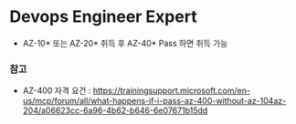 # Devops Engineer Expert
- AZ-10* 또는 AZ-20* 취득 후 AZ-40* Pass 하면 취득 가능

### 참고
- AZ-400 자격 요건 : https://trainingsupport.microsoft.com/en-us/mcp/forum/all/what-happens-if-i-pass-az-400-without-az-104az-204/a06623cc-6a96-4b62-b646-6e07671b15dd
